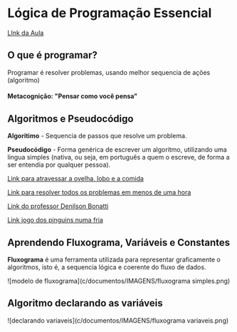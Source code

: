 # Lógica de Programação Essencial

  [LInk da Aula](https://web.dio.me/course/logica-de-programacao-essencial/learning/aea1ea26-fd56-417d-8272-6e15253f4405?back=/track/philips-fullstack-developer&tab=undefined&moduleId=undefined)



  ## O que é programar?

Programar é resolver problemas, usando melhor sequencia de ações (algoritmo)

#### Metacognição: "Pensar como você pensa"



## Algoritmos e Pseudocódigo

**Algoritimo** - Sequencia de passos que resolve um problema.

**Pseudocódigo** - Forma genérica de escrever um algoritmo, utilizando uma lingua simples (nativa, ou seja, em português a quem o escreve, de forma a ser entendia por qualquer pessoa).

[Link para atravessar a ovelha, lobo e a comida](https://www.proprofsgames.com/wolf-sheep-and-cabbage/)

[Link para resolver todos os problemas em menos de uma hora](@digitalinnovation.one)

[Link do professor Denilson Bonatti](@denilsonbonatti)

[Link jogo dos pinguins numa fria](https://rachacuca.com.br/jogos/pinguins-numa-fria/)



## Aprendendo Fluxograma, Variáveis e Constantes

**Fluxograma** é uma ferramenta utilizada para representar graficamente o algoritmos, isto é, a sequencia lógica e coerente do fluxo de dados.

![modelo de fluxograma](c/documentos/IMAGENS/fluxograma simples.png)



## Algoritmo declarando as variáveis

![declarando variaveis](c/documentos/IMAGENS/fluxograma variaveis.png)















